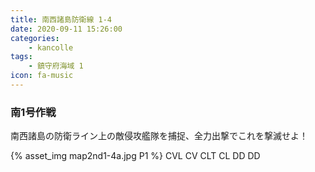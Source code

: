 ```yaml
---
title: 南西諸島防衛線 1-4
date: 2020-09-11 15:26:00
categories:
    - kancolle
tags:
    - 鎮守府海域 1
icon: fa-music
---
```


### 南1号作戦
南西諸島の防衛ライン上の敵侵攻艦隊を捕捉、全力出撃でこれを撃滅せよ！

<!-- <div style="width: 100%;padding-bottom: 59%;position: relative;">
    <div
        style="position: absolute;left: 0;top: 0;width: 100%;height: 100%;background-repeat: no-repeat;background-image: url('./04_image.png');background-position: 0px 0px;background-size: 200%;">
        <div
            style="position: relative;left: 0;top: 0;width: 100%;height: 100%;background-repeat: no-repeat;background-image: url('./04_image.png');background-position: 100% 0px;background-size:200%;z-index: 2;">
        </div>
    </div>
</div> -->

{% asset_img map2nd1-4a.jpg P1 %}
CVL CV CLT CL DD DD
